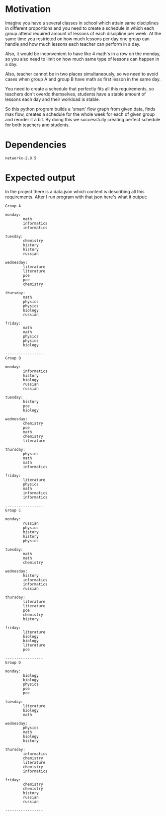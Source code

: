 # Motivation
Imagine you have a several classes in school which attain 
same disciplines in different proportions and you need to 
create a schedule in which each group attend
required amount of lessons of each discipline per week.
At the same time you restricted on how much lessons per day one group
can handle and how much lessons each teacher can perform in a day.

Also, it would be inconvenient to have like 4 math's in a row
on the monday, so you also need to limit on how much same type of
lessons can happen in a day.

Also, teacher cannot be in two places simultaneously, so we need to avoid
cases when group A and group B have math as first lesson in the same day.

You need to create a schedule that perfectly fits all this requirements,
so teachers don't overdo themselves, students have a stable amount
of lessons each day and their workload is stable.

So this python program builds a 'smart' flow graph from given data, finds
max flow, creates a schedule for the whole week for each of given group and
reorder it a bit. By doing this we successfully creating perfect schedule
for both teachers and students.

# Dependencies
    networkx-2.8.5

# Expected output

In the project there is a data.json which content is describing all
this requirements. After I run program with that json here's what it output:

```
Group A

monday:
        math
        informatics
        informatics

tuesday:
        chemistry
        history
        history
        russian

wednesday:
        literature
        literature
        pce
        pce
        chemistry

thursday:
        math
        physics
        physics
        biology
        russian

friday:
        math
        math
        physics
        physics
        biology

-----------------
Group B

monday:
        informatics
        history
        biology
        russian
        russian

tuesday:
        history
        pce
        biology

wednesday:
        chemistry
        pce
        math
        chemistry
        literature

thursday:
        physics
        math
        math
        informatics

friday:
        literature
        physics
        math
        informatics
        informatics

-----------------
Group C

monday:
        russian
        physics
        history
        history
        physics

tuesday:
        math
        math
        chemistry

wednesday:
        history
        informatics
        informatics
        russian

thursday:
        literature
        literature
        pce
        chemistry
        history

friday:
        literature
        biology
        biology
        literature
        pce

-----------------
Group D

monday:
        biology
        biology
        physics
        pce
        pce

tuesday:
        literature
        biology
        math

wednesday:
        physics
        math
        biology
        history

thursday:
        informatics
        chemistry
        literature
        chemistry
        informatics

friday:
        chemistry
        chemistry
        history
        russian
        russian

-----------------
```